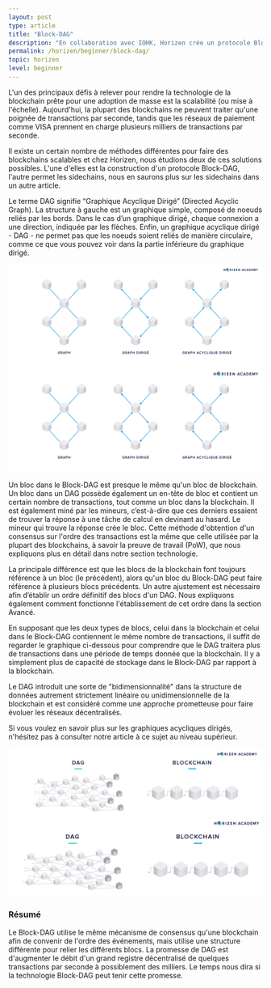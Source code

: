 ```yaml
---
layout: post
type: article
title: "Block-DAG"
description: "En collaboration avec IOHK, Horizen crée un protocole Block-DAG. Nous expliquons ici ce que c'est et pourquoi il nous intéresse."
permalink: /horizen/beginner/block-dag/
topic: horizen
level: beginner
---
```


L'un des principaux défis à relever pour rendre la technologie de la blockchain prête pour une adoption de masse est la scalabilité (ou mise à l'échelle). Aujourd'hui, la plupart des blockchains ne peuvent traiter qu'une poignée de transactions par seconde, tandis que les réseaux de paiement comme VISA prennent en charge plusieurs milliers de transactions par seconde.

Il existe un certain nombre de méthodes différentes pour faire des blockchains scalables et chez Horizen, nous étudions deux de ces solutions possibles. L'une d'elles est la construction d'un protocole Block-DAG, l'autre permet les sidechains, nous en saurons plus sur les sidechains dans un autre article.

Le terme DAG signifie “Graphique Acyclique Dirigé” (Directed Acyclic Graph). La structure à gauche est un graphique simple, composé de noeuds reliés par les bords. Dans le cas d’un graphique dirigé, chaque connexion a une direction, indiquée par les flèches. Enfin, un graphique acyclique dirigé - DAG - ne permet pas que les noeuds soient reliés de manière circulaire, comme ce que vous pouvez voir dans la partie inférieure du graphique dirigé.

![DAG in FR](/assets/post_files/horizen/beginner/block-dag/FR_dag_D.jpg)
![DAG in FR](/assets/post_files/horizen/beginner/block-dag/FR_dag_M.jpg)

Un bloc dans le Block-DAG est presque le même qu'un bloc de blockchain. Un bloc dans un DAG possède également un en-tête de bloc et contient un certain nombre de transactions, tout comme un bloc dans la blockchain. Il est également miné par les mineurs, c’est-à-dire que ces derniers essaient de trouver la réponse à une tâche de calcul en devinant au hasard. Le mineur qui trouve la réponse crée le bloc. Cette méthode d'obtention d'un consensus sur l'ordre des transactions est la même que celle utilisée par la plupart des blockchains, à savoir la preuve de travail (PoW), que nous expliquons plus en détail dans notre section technologie.

La principale différence est que les blocs de la blockchain font toujours référence à un bloc (le précédent), alors qu'un bloc du Block-DAG peut faire référence à plusieurs blocs précédents. Un autre ajustement est nécessaire afin d’établir un ordre définitif des blocs d'un DAG. Nous expliquons également comment fonctionne l'établissement de cet ordre dans la section Avancé.

En supposant que les deux types de blocs, celui dans la blockchain et celui dans le Block-DAG contiennent le même nombre de transactions, il suffit de regarder le graphique ci-dessous pour comprendre que le DAG traitera plus de transactions dans une période de temps donnée que la blockchain. Il y a simplement plus de capacité de stockage dans le Block-DAG par rapport à la blockchain.

Le DAG introduit une sorte de "bidimensionnalité" dans la structure de données autrement strictement linéaire ou unidimensionnelle de la blockchain et est considéré comme une approche prometteuse pour faire évoluer les réseaux décentralisés.

Si vous voulez en savoir plus sur les graphiques acycliques dirigés, n'hésitez pas à consulter notre article à ce sujet au niveau supérieur.

![DAG Blockchain in FR](/assets/post_files/horizen/beginner/block-dag/chain_dag_D.jpg)
![DAG Blockchain in FR](/assets/post_files/horizen/beginner/block-dag/chain_dag_M.jpg)

### Résumé

Le Block-DAG utilise le même mécanisme de consensus qu'une blockchain afin de convenir de l'ordre des événements, mais utilise une structure différente pour relier les différents blocs. La promesse de DAG est d'augmenter le débit d'un grand registre décentralisé de quelques transactions par seconde à possiblement des milliers. Le temps nous dira si la technologie Block-DAG peut tenir cette promesse.
